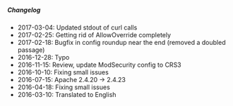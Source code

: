 ##### Changelog

* 2017-03-04: Updated stdout of curl calls
* 2017-02-25: Getting rid of AllowOverride completely
* 2017-02-18: Bugfix in config roundup near the end (removed a doubled passage)
* 2016-12-28: Typo
* 2016-11-15: Review, update ModSecurity config to CRS3
* 2016-10-10: Fixing small issues
* 2016-07-15: Apache 2.4.20 -> 2.4.23
* 2016-04-18: Fixing small issues
* 2016-03-10: Translated to English


